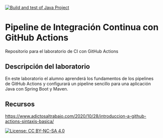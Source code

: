 [![Build and test of Java Project](https://github.com/ETSISI-EMS/ems2024-lab-1-3-ci-github-actions-OlgaArenas22/actions/workflows/main.yml/badge.svg)](https://github.com/ETSISI-EMS/ems2024-lab-1-3-ci-github-actions-OlgaArenas22/actions/workflows/main.yml)

# Pipeline de Integración Continua con GitHub Actions

Repositorio para el laboratorio de CI con GitHub Actions

## Descripción del laboratorio

En este laboratorio el alumno aprenderá los fundamentos de los pipelines de GitHub Actions y configurará un pipeline
sencillo para una aplicación Java con Spring Boot y Maven. 

## Recursos
https://www.adictosaltrabajo.com/2020/10/28/introduccion-a-github-actions-sintaxis-basica/

[![License: CC BY-NC-SA 4.0](https://img.shields.io/badge/License-CC_BY--NC--SA_4.0-lightgrey.svg)](https://creativecommons.org/licenses/by-nc-sa/4.0/)
